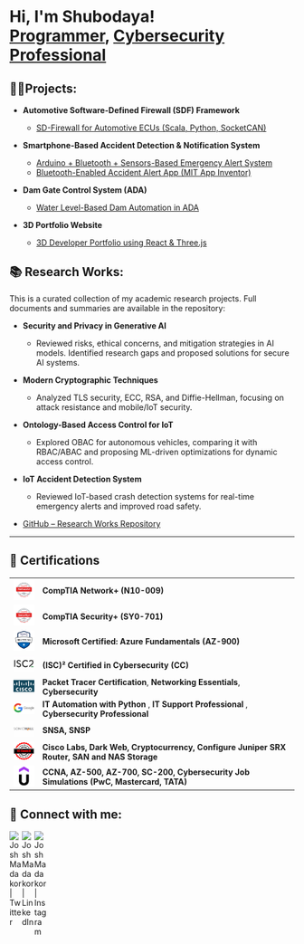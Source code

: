 <h1>Hi, I'm Shubodaya! <br/><a href="https://github.com/shubodaya">Programmer</a>, <a href="https://www.linkedin.com/in/shubodaya/">Cybersecurity Professional</a></h1>

<h2>👨‍💻Projects:</h2>

- <b>Automotive Software-Defined Firewall (SDF) Framework</b>  
  - [SD-Firewall for Automotive ECUs (Scala, Python, SocketCAN)](https://github.com/shubodaya/SD-Firewall-for-Automotive-Network)  

- <b>Smartphone-Based Accident Detection & Notification System</b>  
  - [Arduino + Bluetooth + Sensors-Based Emergency Alert System](https://github.com/shubodaya/Emergency-Activation-in-Automobiles-Using-IOT)
  - [Bluetooth-Enabled Accident Alert App (MIT App Inventor)](https://github.com/shubodaya/Emergency-Activation-in-Automobiles-Using-IOT)  

- <b>Dam Gate Control System (ADA)</b>  
  - [Water Level-Based Dam Automation in ADA](https://github.com/shubodaya/Dam-Safety-Control-System)  

- <b>3D Portfolio Website</b>  
  - [3D Developer Portfolio using React & Three.js](https://github.com/shubodaya/3D-Porfolio)

<h2>📚 Research Works:</h2>
This is a curated collection of my academic research projects. Full documents and summaries are available in the repository: 

- <b>Security and Privacy in Generative AI</b>  
  - Reviewed risks, ethical concerns, and mitigation strategies in AI models. Identified research gaps and proposed solutions for secure AI systems. 

- <b>Modern Cryptographic Techniques</b>  
  - Analyzed TLS security, ECC, RSA, and Diffie-Hellman, focusing on attack resistance and mobile/IoT security. 

- <b>Ontology-Based Access Control for IoT</b>  
  - Explored OBAC for autonomous vehicles, comparing it with RBAC/ABAC and proposing ML-driven optimizations for dynamic access control. 

- <b>IoT Accident Detection System</b>  
  - Reviewed IoT-based crash detection systems for real-time emergency alerts and improved road safety.
- [GitHub – Research Works Repository](https://github.com/shubodaya/researchwork)
---

<h2>📜 Certifications</h2>

<table>
  <tr>
    <td><img src="images/NetworkPlus%20Logo%20Certified%20CE.png" alt="CompTIA Network+ Certified" width="60"/></td>
    <td><a href="https://www.credly.com/badges/cbea159f-fb69-4035-bbb3-5e29eef4bcb7/public_url" target="_blank" style="text-decoration: none; color: inherit;"><strong>CompTIA Network+ (N10-009)</strong></a></td>
  </tr>
  <tr>
    <td><img src="images/SecurityPlus%20Logo%20Certified%20CE.png" alt="CompTIA Security+ Certified" width="60"/></td>
    <td><a href="https://www.credly.com/badges/9e429443-91ec-4a7e-8caf-f38af95632e5/public_url" target="_blank" style="text-decoration: none; color: inherit;"><strong>CompTIA Security+ (SY0-701)</strong></a></td>
  </tr>
  <tr>
    <td><img src="images/az900.png" alt="Microsoft Certified: Azure Fundamentals" width="60"/></td>
    <td><a href="https://learn.microsoft.com/api/credentials/share/en-us/Shubodaya-4297/DEC154DF18148FE2?sharingId=2B1885D06503909F" target="_blank" style="text-decoration: none; color: inherit;"><strong>Microsoft Certified: Azure Fundamentals (AZ-900)</strong></a></td>
  </tr>
  <tr>
    <td><img src="images/isc2.png" alt="(ISC)² Certified in Cybersecurity" width="50"/></td>
    <td><a href="https://www.credly.com/badges/f3e7e8c8-816a-4f31-8575-731e85366305/public_url" target="_blank" style="text-decoration: none; color: inherit;"><strong>(ISC)² Certified in Cybersecurity (CC)</strong></a></td>
  </tr>
  <tr>
    <td><img src="images/cisco.png" alt="Cisco Certified" width="50"/></td>
    <td>
      <a href="https://www.credly.com/badges/144daaf0-da3d-47d9-8e9a-4d0c3580fc1a/public_url" target="_blank" style="text-decoration: none; color: inherit;"><strong>Packet Tracer Certification</strong></a>, 
      <a href="https://www.credly.com/badges/3e3e57a6-4d7f-4db5-b211-ac78d7543b3d/public_url" target="_blank" style="text-decoration: none; color: inherit;"><strong>Networking Essentials</strong></a>, 
      <a href="https://www.credly.com/badges/6a45dfa6-7c08-4bbb-917a-e3b3454560aa/public_url" target="_blank" style="text-decoration: none; color: inherit;"><strong>Cybersecurity</strong></a>
    </td>
  </tr>
  <tr>
    <td><img src="images/google.png" alt="Google Certified" width="50"/></td>
    <td><strong> IT Automation with Python</strong>
      ,
      <a href="https://www.credly.com/badges/f92f11cf-31d7-4f18-84bf-9f013c2c97d5/public_url" target="_blank" style="text-decoration: none; color: inherit;"><strong> IT Support Professional</strong></a>
      , 
      <a href="https://www.credly.com/badges/41d5a54b-7a6a-4c52-ae5e-e5d7bd06be7d/public_url" target="_blank" style="text-decoration: none; color: inherit;"><strong>Cybersecurity Professional</strong></a>
    </td>
  </tr>
  <tr>
    <td><img src="images/sonicwall.png" alt="SonicWall Certified" width="50"/></td>
    <td><strong>SNSA, SNSP</strong></td>
  </tr>
  <tr>
    <td><img src="images/eccouncil.png" alt="EC-Council Certified" width="50"/></td>
    <td><strong>Cisco Labs, Dark Web, Cryptocurrency, Configure Juniper SRX Router, SAN and NAS Storage</strong></td>
  </tr>
  <tr>
    <td><img src="images/udemy.png" alt="Udemy Certified" width="50"/></td>
    <td><strong>CCNA, AZ-500, AZ-700, SC-200, Cybersecurity Job Simulations (PwC, Mastercard, TATA)</strong></td>
  </tr>
</table>



<h2> 🤳 Connect with me:</h2>


[<img align="left" alt="JoshMadakor | Twitter" width="22px" src="https://cdn.jsdelivr.net/npm/simple-icons@v3/icons/twitter.svg" />][twitter]
[<img align="left" alt="JoshMadakor | LinkedIn" width="22px" src="https://cdn.jsdelivr.net/npm/simple-icons@v3/icons/linkedin.svg" />][linkedin]
[<img align="left" alt="JoshMadakor | Instagram" width="22px" src="https://cdn.jsdelivr.net/npm/simple-icons@v3/icons/instagram.svg" />][instagram]

[twitter]: https://x.com/chubbihn
[instagram]: https://www.instagram.com/shubodaya_gowda/
[linkedin]: https://linkedin.com/in/shubodaya

<!--
**joshmadakor1/joshmadakor1** is a ✨ _special_ ✨ repository because its `README.md` (this file) appears on your GitHub profile.

Here are some ideas to get you started:

- 🔭 I’m currently working on ...
- 🌱 I’m currently learning ...
- 👯 I’m looking to collaborate on ...
- 🤔 I’m looking for help with ...
- 💬 Ask me about ...
- 📫 How to reach me: ...
- 😄 Pronouns: ...
- ⚡ Fun fact: ...
-->
